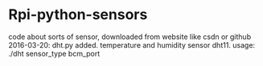 # Rpi-python-sensors
code about sorts of sensor, downloaded from website like csdn or github
2016-03-20: dht.py added. temperature and humidity sensor dht11.
usage: ./dht sensor_type bcm_port
